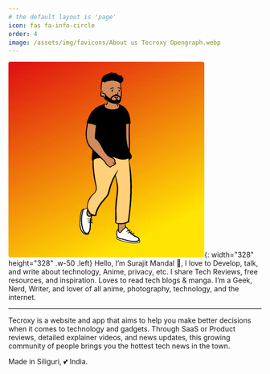 ```yaml
---
# the default layout is 'page'
icon: fas fa-info-circle
order: 4
image: /assets/img/favicons/About us Tecroxy Opengraph.webp
---
```


  ![Desktop View](/assets/img/favicons/avatar.webp){: width="328" height="328" .w-50 .left}
  Hello, I’m Surajit Mandal 👋,
I love to Develop, talk, and write about technology, Anime, privacy, etc. I share Tech Reviews, free resources, and inspiration. Loves to read tech blogs & manga.
I’m a Geek, Nerd, Writer, and lover of all anime, photography, technology, and the internet.

---

Tecroxy is a website and app that aims to help you make better decisions when it comes to technology and gadgets. Through SaaS or Product reviews, detailed explainer videos, and news updates, this growing community of people brings you the hottest tech news in the town. 

Made in Siliguri, 💕 India.
